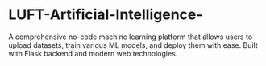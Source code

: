 # LUFT-Artificial-Intelligence-
 A comprehensive no-code machine learning platform that allows users to upload datasets, train various ML models, and deploy them with ease. Built with Flask backend and modern web technologies.
